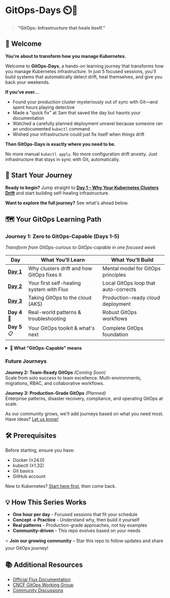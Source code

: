 # GitOps-Days ⏲️🚀

> **"GitOps: Infrastructure that heals itself."**

## 👋 Welcome

**You're about to transform how you manage Kubernetes.**

Welcome to **GitOps-Days**, a hands-on learning journey that transforms how you manage Kubernetes infrastructure. In just 5 focused sessions, you'll build systems that automatically detect drift, heal themselves, and give you back your weekends.

**If you've ever…**

* Found your production cluster mysteriously out of sync with Git—and spent hours playing detective
* Made a "quick fix" at 3am that saved the day but haunts your documentation
* Watched a carefully planned deployment unravel because someone ran an undocumented `kubectl` command
* Wished your infrastructure could just fix itself when things drift

**Then GitOps-Days is exactly where you need to be.**

No more manual `kubectl apply`. No more configuration drift anxiety. Just infrastructure that stays in sync with Git, automatically.

## 🚀 Start Your Journey

**Ready to begin?** Jump straight to [**Day 1 – Why Your Kubernetes Clusters Drift**](https://github.com/ahmedmuhi/GitOps-Days/blob/main/Day-1-What-really-is-GitOps.md) and start building self-healing infrastructure.

**Want to explore the full journey?** See what's ahead below.

## 🗺️ Your GitOps Learning Path

### Journey 1: Zero to GitOps-Capable (Days 1-5) 
*Transform from GitOps-curious to GitOps-capable in one focused week*

| Day | What You'll Learn | What You'll Build |
|-----|-------------------|-------------------|
| [**Day 1**](https://github.com/ahmedmuhi/GitOps-Days/blob/main/Day-1-What-really-is-GitOps.md) | Why clusters drift and how GitOps fixes it | Mental model for GitOps principles |
| [**Day 2**](https://github.com/ahmedmuhi/GitOps-Days/blob/main/Day-2-Building-Your-First-GitOps-Loop.md) | Your first self-healing system with Flux | Local GitOps loop that auto-corrects |
| [**Day 3**](link) | Taking GitOps to the cloud (AKS) | Production-ready cloud deployment |
| **Day 4** 🔧 | Real-world patterns & troubleshooting | Robust GitOps workflows |
| **Day 5** 📋 | Your GitOps toolkit & what's next | Complete GitOps foundation |

<details>
<summary><b>🎯 What "GitOps-Capable" means</b></summary>

After Journey 1, you'll be able to:
- Explain why GitOps matters (not just what it is)
- Set up GitOps for real projects
- Handle secrets and troubleshoot issues
- Make informed decisions about tools
- Know what to learn next

</details>

### Future Journeys

**Journey 2: Team-Ready GitOps** *(Coming Soon)*  
Scale from solo success to team excellence. Multi-environments, migrations, RBAC, and collaborative workflows.

**Journey 3: Production-Grade GitOps** *(Planned)*  
Enterprise patterns, disaster recovery, compliance, and operating GitOps at scale.

As our community grows, we'll add journeys based on what you need most. Have ideas? [Let us know!](link-to-discussions)

## 🛠️ Prerequisites

Before starting, ensure you have:
- Docker (≥24.0)
- kubectl (≥1.32)
- Git basics
- GitHub account

New to Kubernetes? [Start here first](https://kubernetes.io/docs/tutorials/), then come back.

## 💡 How This Series Works

- **One hour per day** - Focused sessions that fit your schedule
- **Concept → Practice** - Understand why, then build it yourself
- **Real patterns** - Production-grade approaches, not toy examples
- **Community-driven** - This repo evolves based on your needs

⭐ **Join our growing community** – Star this repo to follow updates and share your GitOps journey!

## 📚 Additional Resources

- [Official Flux Documentation](https://fluxcd.io/flux/)
- [CNCF GitOps Working Group](https://opengitops.dev/)
- [Community Discussions](link)